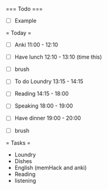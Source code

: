 === Todo ===
- [ ] Example

= Today =
- [ ] Anki 11:00 - 12:10
- [ ] Have lunch 12:10 - 13:10 (time this)
- [ ] brush
- [ ] To do Loundry 13:15 - 14:15
- [ ] Reading 14:15 - 18:00
- [ ] Speaking 18:00 - 19:00
- [ ] Have dinner 19:00 - 20:00
- [ ] brush


= Tasks = 
- Loundry
- Dishes
- English (memHack and anki)
- Reading
- listening
